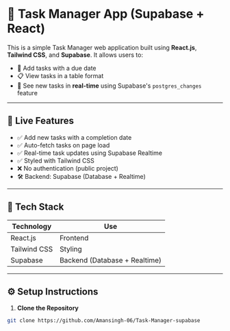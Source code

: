 # 📝 Task Manager App (Supabase + React)

This is a simple Task Manager web application built using **React.js**, **Tailwind CSS**, and **Supabase**. It allows users to:

- 📌 Add tasks with a due date  
- 📋 View tasks in a table format  
- 🔄 See new tasks in **real-time** using Supabase's `postgres_changes` feature  

---

## 🚀 Live Features

- ✅ Add new tasks with a completion date
- ✅ Auto-fetch tasks on page load
- ✅ Real-time task updates using Supabase Realtime
- ✅ Styled with Tailwind CSS
- ❌ No authentication (public project)
- 🛠️ Backend: Supabase (Database + Realtime)

---

## 📂 Tech Stack

| Technology | Use |
|------------|-----|
| React.js   | Frontend |
| Tailwind CSS | Styling |
| Supabase   | Backend (Database + Realtime) |

---

## ⚙️ Setup Instructions

1. **Clone the Repository**

```bash
git clone https://github.com/Amansingh-06/Task-Manager-supabase

